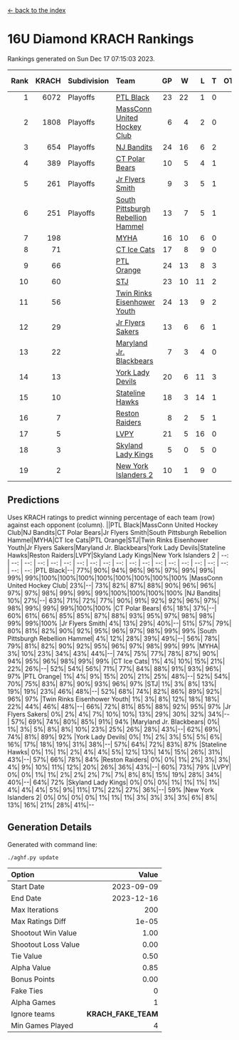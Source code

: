 [<- back to the index](readme.md)
# 16U Diamond KRACH Rankings
Rankings generated on Sun Dec 17 07:15:03 2023.

Rank|KRACH|Subdivision|Team|GP|W|L|T|OTW|OTL|SoS|Exp Wins|Win Diff
---:|---:|:---|:---|---:|---:|---:|---:|---:|---:|---:|---:|---:
1|6072|Playoffs|[PTL Black](https://gamesheetstats.com/seasons/3663/teams/140833/schedule)|23|22|1|0|2|0|338|22.8|-0.0
2|1808|Playoffs|[MassConn United Hockey Club](https://gamesheetstats.com/seasons/3663/teams/140835/schedule)|6|4|2|0|0|0|1943|4.8|-0.0
3|654|Playoffs|[NJ Bandits](https://gamesheetstats.com/seasons/3663/teams/140836/schedule)|24|16|6|2|0|2|980|17.8|-0.0
4|389|Playoffs|[CT Polar Bears](https://gamesheetstats.com/seasons/3663/teams/140834/schedule)|10|5|4|1|0|0|1306|6.3|-0.0
5|261|Playoffs|[Jr Flyers Smith](https://gamesheetstats.com/seasons/3663/teams/140837/schedule)|9|3|5|1|1|2|1501|4.3|-0.0
6|251|Playoffs|[South Pittsburgh Rebellion Hammel](https://gamesheetstats.com/seasons/3663/teams/140839/schedule)|13|7|5|1|0|0|1008|8.4|0.0
7|198||[MYHA](https://gamesheetstats.com/seasons/3663/teams/140838/schedule)|16|10|6|0|0|0|850|10.9|0.0
8|71||[CT Ice Cats](https://gamesheetstats.com/seasons/3663/teams/140846/schedule)|17|8|9|0|0|1|657|8.9|0.0
9|66||[PTL Orange](https://gamesheetstats.com/seasons/3663/teams/140842/schedule)|24|13|8|3|1|0|91|15.4|0.0
10|60||[STJ](https://gamesheetstats.com/seasons/3663/teams/140841/schedule)|23|10|11|2|0|1|873|11.9|0.0
11|56||[Twin Rinks Eisenhower Youth](https://gamesheetstats.com/seasons/3663/teams/140847/schedule)|24|13|9|2|3|0|88|14.9|0.0
12|29||[Jr Flyers Sakers](https://gamesheetstats.com/seasons/3663/teams/140843/schedule)|13|6|6|1|2|0|78|7.4|0.0
13|22||[Maryland Jr. Blackbears](https://gamesheetstats.com/seasons/3663/teams/140848/schedule)|7|3|4|0|0|1|806|3.9|0.0
14|13||[York Lady Devils](https://gamesheetstats.com/seasons/3663/teams/140845/schedule)|20|6|11|3|0|2|338|8.4|0.0
15|10||[Stateline Hawks](https://gamesheetstats.com/seasons/3663/teams/140840/schedule)|18|3|14|1|0|1|1090|4.4|0.0
16|7||[Reston Raiders](https://gamesheetstats.com/seasons/3663/teams/140850/schedule)|8|2|5|1|1|0|23|3.4|0.0
17|5||[LVPY](https://gamesheetstats.com/seasons/3663/teams/140844/schedule)|21|5|16|0|0|0|86|5.9|0.0
18|3||[Skyland Lady Kings](https://gamesheetstats.com/seasons/3663/teams/140849/schedule)|5|0|5|0|0|0|43|0.9|0.0
19|2||[New York Islanders 2](https://gamesheetstats.com/seasons/3663/teams/140851/schedule)|10|1|9|0|0|0|41|1.9|0.0

## Predictions
Uses KRACH ratings to predict winning percentage of each team (row) against each opponent (column).
||PTL Black|MassConn United Hockey Club|NJ Bandits|CT Polar Bears|Jr Flyers Smith|South Pittsburgh Rebellion Hammel|MYHA|CT Ice Cats|PTL Orange|STJ|Twin Rinks Eisenhower Youth|Jr Flyers Sakers|Maryland Jr. Blackbears|York Lady Devils|Stateline Hawks|Reston Raiders|LVPY|Skyland Lady Kings|New York Islanders 2
| --: | --: | --: | --: | --: | --: | --: | --: | --: | --: | --: | --: | --: | --: | --: | --: | --: | --: | --: | --: 
|PTL Black|--| 77%| 90%| 94%| 96%| 96%| 97%| 99%| 99%| 99%| 99%|100%|100%|100%|100%|100%|100%|100%|100%
|MassConn United Hockey Club| 23%|--| 73%| 82%| 87%| 88%| 90%| 96%| 96%| 97%| 97%| 98%| 99%| 99%| 99%|100%|100%|100%|100%
|NJ Bandits| 10%| 27%|--| 63%| 71%| 72%| 77%| 90%| 91%| 92%| 92%| 96%| 97%| 98%| 99%| 99%| 99%|100%|100%
|CT Polar Bears|  6%| 18%| 37%|--| 60%| 61%| 66%| 85%| 85%| 87%| 88%| 93%| 95%| 97%| 98%| 98%| 99%| 99%|100%
|Jr Flyers Smith|  4%| 13%| 29%| 40%|--| 51%| 57%| 79%| 80%| 81%| 82%| 90%| 92%| 95%| 96%| 97%| 98%| 99%| 99%
|South Pittsburgh Rebellion Hammel|  4%| 12%| 28%| 39%| 49%|--| 56%| 78%| 79%| 81%| 82%| 90%| 92%| 95%| 96%| 97%| 98%| 99%| 99%
|MYHA|  3%| 10%| 23%| 34%| 43%| 44%|--| 74%| 75%| 77%| 78%| 87%| 90%| 94%| 95%| 96%| 98%| 99%| 99%
|CT Ice Cats|  1%|  4%| 10%| 15%| 21%| 22%| 26%|--| 52%| 54%| 56%| 71%| 77%| 84%| 88%| 91%| 93%| 96%| 97%
|PTL Orange|  1%|  4%|  9%| 15%| 20%| 21%| 25%| 48%|--| 52%| 54%| 70%| 75%| 83%| 87%| 90%| 93%| 96%| 97%
|STJ|  1%|  3%|  8%| 13%| 19%| 19%| 23%| 46%| 48%|--| 52%| 68%| 74%| 82%| 86%| 89%| 92%| 96%| 97%
|Twin Rinks Eisenhower Youth|  1%|  3%|  8%| 12%| 18%| 18%| 22%| 44%| 46%| 48%|--| 66%| 72%| 81%| 85%| 88%| 92%| 95%| 97%
|Jr Flyers Sakers|  0%|  2%|  4%|  7%| 10%| 10%| 13%| 29%| 30%| 32%| 34%|--| 57%| 69%| 74%| 80%| 85%| 91%| 94%
|Maryland Jr. Blackbears|  0%|  1%|  3%|  5%|  8%|  8%| 10%| 23%| 25%| 26%| 28%| 43%|--| 62%| 69%| 74%| 81%| 89%| 92%
|York Lady Devils|  0%|  1%|  2%|  3%|  5%|  5%|  6%| 16%| 17%| 18%| 19%| 31%| 38%|--| 57%| 64%| 72%| 83%| 87%
|Stateline Hawks|  0%|  1%|  1%|  2%|  4%|  4%|  5%| 12%| 13%| 14%| 15%| 26%| 31%| 43%|--| 57%| 66%| 78%| 84%
|Reston Raiders|  0%|  0%|  1%|  2%|  3%|  3%|  4%|  9%| 10%| 11%| 12%| 20%| 26%| 36%| 43%|--| 60%| 73%| 79%
|LVPY|  0%|  0%|  1%|  1%|  2%|  2%|  2%|  7%|  7%|  8%|  8%| 15%| 19%| 28%| 34%| 40%|--| 64%| 72%
|Skyland Lady Kings|  0%|  0%|  0%|  1%|  1%|  1%|  1%|  4%|  4%|  4%|  5%|  9%| 11%| 17%| 22%| 27%| 36%|--| 59%
|New York Islanders 2|  0%|  0%|  0%|  0%|  1%|  1%|  1%|  3%|  3%|  3%|  3%|  6%|  8%| 13%| 16%| 21%| 28%| 41%|--

## Generation Details

Generated with command line:
```
./aghf.py update
```

| Option | Value |
| :----- | ----: |
| Start Date | 2023-09-09 |
| End Date | 2023-12-16 |
| Max Iterations | 200 |
| Max Ratings Diff | 1e-05 |
| Shootout Win Value | 1.00 |
| Shootout Loss Value | 0.00 |
| Tie Value | 0.50 |
| Alpha Value | 0.85 |
| Bonus Points | 0.00 |
| Fake Ties | 0 |
| Alpha Games | 1 |
| Ignore teams | __KRACH_FAKE_TEAM__ |
| Min Games Played | 4 |

